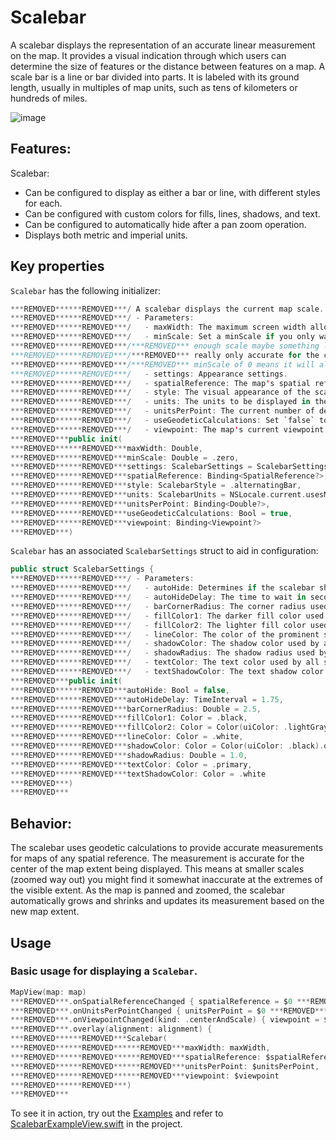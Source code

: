 # Scalebar

A scalebar displays the representation of an accurate linear measurement on the map. It provides a visual indication through which users can determine the size of features or the distance between features on a map. A scale bar is a line or bar divided into parts. It is labeled with its ground length, usually in multiples of map units, such as tens of kilometers or hundreds of miles. 

![image](https:***REMOVED***user-images.githubusercontent.com/3998072/203605457-df6f845c-9245-4608-a61e-6d1e2e63a81b.png)

## Features:

Scalebar:

- Can be configured to display as either a bar or line, with different styles for each.
- Can be configured with custom colors for fills, lines, shadows, and text.
- Can be configured to automatically hide after a pan zoom operation.
- Displays both metric and imperial units.

## Key properties

`Scalebar` has the following initializer:

```swift
***REMOVED******REMOVED***/ A scalebar displays the current map scale.
***REMOVED******REMOVED***/ - Parameters:
***REMOVED******REMOVED***/   - maxWidth: The maximum screen width allotted to the scalebar.
***REMOVED******REMOVED***/   - minScale: Set a minScale if you only want the scalebar to appear when you reach a large
***REMOVED******REMOVED***/***REMOVED*** enough scale maybe something like 10_000_000. This could be useful because the scalebar is
***REMOVED******REMOVED***/***REMOVED*** really only accurate for the center of the map on smaller scales (when zoomed way out). A
***REMOVED******REMOVED***/***REMOVED*** minScale of 0 means it will always be visible.
***REMOVED******REMOVED***/   - settings: Appearance settings.
***REMOVED******REMOVED***/   - spatialReference: The map's spatial reference.
***REMOVED******REMOVED***/   - style: The visual appearance of the scalebar.
***REMOVED******REMOVED***/   - units: The units to be displayed in the scalebar.
***REMOVED******REMOVED***/   - unitsPerPoint: The current number of device independent pixels to map display units.
***REMOVED******REMOVED***/   - useGeodeticCalculations: Set `false` to compute scale without a geodesic curve.
***REMOVED******REMOVED***/   - viewpoint: The map's current viewpoint.
***REMOVED***public init(
***REMOVED******REMOVED***maxWidth: Double,
***REMOVED******REMOVED***minScale: Double = .zero,
***REMOVED******REMOVED***settings: ScalebarSettings = ScalebarSettings(),
***REMOVED******REMOVED***spatialReference: Binding<SpatialReference?>,
***REMOVED******REMOVED***style: ScalebarStyle = .alternatingBar,
***REMOVED******REMOVED***units: ScalebarUnits = NSLocale.current.usesMetricSystem ? .metric : .imperial,
***REMOVED******REMOVED***unitsPerPoint: Binding<Double?>,
***REMOVED******REMOVED***useGeodeticCalculations: Bool = true,
***REMOVED******REMOVED***viewpoint: Binding<Viewpoint?>
***REMOVED***)
```

`Scalebar` has an associated `ScalebarSettings` struct to aid in configuration:

```swift
public struct ScalebarSettings {
***REMOVED******REMOVED***/ - Parameters:
***REMOVED******REMOVED***/   - autoHide: Determines if the scalebar should automatically hide/show itself.
***REMOVED******REMOVED***/   - autoHideDelay: The time to wait in seconds before the scalebar hides itself.
***REMOVED******REMOVED***/   - barCornerRadius: The corner radius used by bar style scalebar renders.
***REMOVED******REMOVED***/   - fillColor1: The darker fill color used by the alternating bar style render.
***REMOVED******REMOVED***/   - fillColor2: The lighter fill color used by the bar style renders.
***REMOVED******REMOVED***/   - lineColor: The color of the prominent scalebar line.
***REMOVED******REMOVED***/   - shadowColor: The shadow color used by all scalebar style renders.
***REMOVED******REMOVED***/   - shadowRadius: The shadow radius used by all scalebar style renders.
***REMOVED******REMOVED***/   - textColor: The text color used by all scalebar style renders.
***REMOVED******REMOVED***/   - textShadowColor: The text shadow color used by all scalebar style renders.
***REMOVED***public init(
***REMOVED******REMOVED***autoHide: Bool = false,
***REMOVED******REMOVED***autoHideDelay: TimeInterval = 1.75,
***REMOVED******REMOVED***barCornerRadius: Double = 2.5,
***REMOVED******REMOVED***fillColor1: Color = .black,
***REMOVED******REMOVED***fillColor2: Color = Color(uiColor: .lightGray).opacity(0.5),
***REMOVED******REMOVED***lineColor: Color = .white,
***REMOVED******REMOVED***shadowColor: Color = Color(uiColor: .black).opacity(0.65),
***REMOVED******REMOVED***shadowRadius: Double = 1.0,
***REMOVED******REMOVED***textColor: Color = .primary,
***REMOVED******REMOVED***textShadowColor: Color = .white
***REMOVED***)
***REMOVED***
```

## Behavior:

The scalebar uses geodetic calculations to provide accurate measurements for maps of any spatial reference. The measurement is accurate for the center of the map extent being displayed. This means at smaller scales (zoomed way out) you might find it somewhat inaccurate at the extremes of the visible extent. As the map is panned and zoomed, the scalebar automatically grows and shrinks and updates its measurement based on the new map extent.

## Usage

### Basic usage for displaying a `Scalebar`.

```swift
MapView(map: map)
***REMOVED***.onSpatialReferenceChanged { spatialReference = $0 ***REMOVED***
***REMOVED***.onUnitsPerPointChanged { unitsPerPoint = $0 ***REMOVED***
***REMOVED***.onViewpointChanged(kind: .centerAndScale) { viewpoint = $0 ***REMOVED***
***REMOVED***.overlay(alignment: alignment) {
***REMOVED******REMOVED***Scalebar(
***REMOVED******REMOVED******REMOVED***maxWidth: maxWidth,
***REMOVED******REMOVED******REMOVED***spatialReference: $spatialReference,
***REMOVED******REMOVED******REMOVED***unitsPerPoint: $unitsPerPoint,
***REMOVED******REMOVED******REMOVED***viewpoint: $viewpoint
***REMOVED******REMOVED***)
***REMOVED***
```

To see it in action, try out the [Examples](../../Examples) and refer to [ScalebarExampleView.swift](../../Examples/Examples/ScalebarExampleView.swift) in the project.
